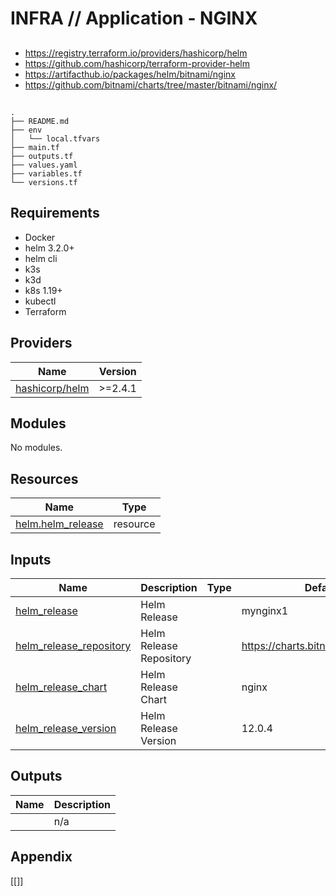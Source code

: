 # INFRA // Application - NGINX

##

- https://registry.terraform.io/providers/hashicorp/helm
- https://github.com/hashicorp/terraform-provider-helm
- https://artifacthub.io/packages/helm/bitnami/nginx
- https://github.com/bitnami/charts/tree/master/bitnami/nginx/

## 

```
.
├── README.md
├── env
│   └── local.tfvars
├── main.tf
├── outputs.tf
├── values.yaml
├── variables.tf
└── versions.tf
```

## Requirements

- Docker
- helm 3.2.0+
- helm cli
- k3s
- k3d
- k8s 1.19+
- kubectl
- Terraform

## Providers

| Name | Version |
|------|---------|
| <a name="h3lm"></a> [hashicorp/helm](https://registry.terraform.io/providers/hashicorp/helm) | >=2.4.1|

## Modules

No modules.

## Resources

| Name | Type |
|------|------|
| [helm.helm_release](https://registry.terraform.io/providers/hashicorp/helm/latest/docs/resources/release) | resource |

## Inputs

| Name | Description | Type | Default | Required |
|------|-------------|------|---------|:--------:|
| <a name="helm_release"></a> [helm_release](#) | Helm Release |  | mynginx1 | no |
| <a name="helm_release_repository"></a> [helm_release_repository](#) | Helm Release Repository |  | https://charts.bitnami.com/bitnami| yes |
| <a name="helm_release_chart"></a> [helm_release_chart](#) | Helm Release Chart |  | nginx | no |
| <a name="helm_release_version"></a> [helm_release_version](#) | Helm Release Version |  | 12.0.4 | no |

## Outputs

| Name | Description |
|------|-------------|
| <a name=""></a> [](#) | n/a |

## Appendix

[[]]